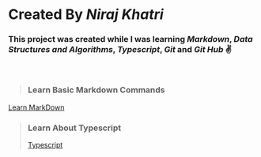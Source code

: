 # Created By **_Niraj Khatri_**

### This project was created while I was learning _Markdown_, _Data Structures and Algorithms_, _Typescript_, _Git_ and _Git Hub_ ✌️

<br>

> ### Learn Basic Markdown Commands

[Learn MarkDown](LearnMarkDown.md "Learn MarkDown")

> ### Learn About Typescript
>
> [Typescript](Typescript "Checkout Typescript Folder")
